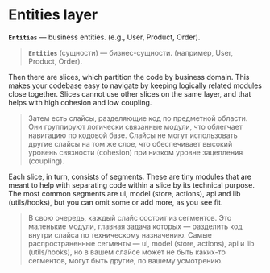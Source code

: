 # Entities layer

**`Entities`** — business entities. (e.g., User, Product, Order).

> **`Entities`** (сущности) — бизнес-сущности. (например, User, Product, Order).

Then there are slices, which partition the code by business domain. This makes your codebase easy to navigate by keeping logically related modules close together. Slices cannot use other slices on the same layer, and that helps with high cohesion and low coupling.

> Затем есть слайсы, разделяющие код по предметной области. Они группируют логически связанные модули, что облегчает навигацию по кодовой базе. Слайсы не могут использовать другие слайсы на том же слое, что обеспечивает высокий уровень связности (cohesion) при низком уровне зацепления (coupling).

Each slice, in turn, consists of segments. These are tiny modules that are meant to help with separating code within a slice by its technical purpose. The most common segments are ui, model (store, actions), api and lib (utils/hooks), but you can omit some or add more, as you see fit.

> В свою очередь, каждый слайс состоит из сегментов. Это маленькие модули, главная задача которых — разделить код внутри слайса по техническому назначению. Самые распространенные сегменты — ui, model (store, actions), api и lib (utils/hooks), но в вашем слайсе может не быть каких-то сегментов, могут быть другие, по вашему усмотрению.
